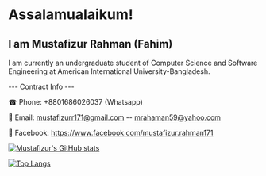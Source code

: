 # Assalamualaikum! 

## I am Mustafizur Rahman (Fahim)

I am currently an undergraduate student of Computer Science and Software Engineering at American International University-Bangladesh.

--- Contract Info ---

☎ Phone: +8801686026037 (Whatsapp)

📨 Email: mustafizurr171@gmail.com -- mrahaman59@yahoo.com

📲 Facebook: https://www.facebook.com/mustafizur.rahman171 

[![Mustafizur's GitHub stats](https://github-readme-stats.vercel.app/api?username=fahim59&show_icons=true&theme=highcontrast)](https://github.com/fahim59/github-readme-stats)

[![Top Langs](https://github-readme-stats.vercel.app/api/top-langs/?username=fahim59)](https://github.com/fahim59/github-readme-stats)
